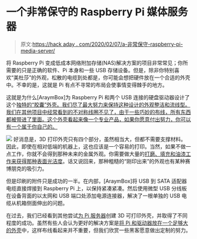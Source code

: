 # 一个非常保守的 Raspberry Pi 媒体服务器

> 原文:[https://hack aday . com/2020/02/07/a-非常保守-raspberry-pi-media-server/](https://hackaday.com/2020/02/07/a-very-buttoned-up-raspberry-pi-media-server/)

将 Raspberry Pi 变成低成本网络附加存储(NAS)解决方案的项目非常常见；你所需要的只是正确的软件、Pi 本身和一些 USB 存储设备。但是，除非你特别喜欢“美杜莎”的外观，松散的电缆到处都是，你可能会想把硬件放在一个合适的外壳中。不幸的是，这就是 Pi 有点不寻常的布局会使事情变得棘手的地方。

这就是为什么[AraymBox]为 Raspberry Pi 和两个 USB 连接的硬盘驱动器设计了这个[独特的“胶囊”外壳。我们尽了最大努力来保持这种设计的外观整洁和流线型。我们在其他项目中经常看到的不对称线圈不见了，由于一些巧妙的布线，所有东西都被带进了里面。这个外壳看起来像一个专业产品，如果你愿意付出努力，你可以有一个属于你自己的。](https://www.instructables.com/id/PiNAS-the-Raspberry-Pi-NAS/)

[![](../Images/783af5d66088715b38362e000bf94244.png)](https://hackaday.com/wp-content/uploads/2020/02/3dnas_detail.jpg) 好消息是，3D 打印外壳只有四个部分，虽然相当大，但都不需要支撑材料。因此，即使在相对低端的机器上，这也应该是一个容易的打印。当然，如果不做一点工作，你就不会得到那种未来的金属外观。你需要做大量的[打磨、填充和油漆工作来获得那种表面光洁度](https://hackaday.com/2017/11/15/visual-3d-print-finishing-guide/)。话又说回来，那种粗糙的“刚印出来”的外观也有某种赛博朋克的吸引力。

但是印刷的附件只是成功的一半。在内部，[AraymBox]将 USB 到 SATA 适配器电缆直接焊接到 Raspberry Pi 上，以保持紧凑紧凑。然后使用微型 USB 分线板在设备背面的以太网和 USB 端口处添加电源连接器，解决了一根单独的 USB 电缆从机箱侧面伸出的问题。

在过去，我们已经看到其他尝试[为 Pi 服务器](https://hackaday.com/2018/03/21/3d-printed-raspberry-pi-nas-with-dual-drive-bays/)创建 3D 可打印外壳，并取得了不同程度的成功。虽然有些人会认为更好的解决方案是[将 Pi 和驱动器放在一个足够大的外壳](https://hackaday.com/2019/11/01/raspberry-pi-nas-makes-itself-at-home-in-donor-pc/)中，这样布线看起来并不重要，但我们欣赏一些黑客愿意做出定制的努力。